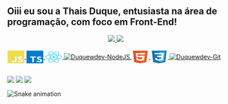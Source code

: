 ## Oiii eu sou a Thais Duque, entusiasta na área de programação, com foco em Front-End!
<div align="center">
  <a href="https://github.com/Duquewdev">
  <img height="180em" src="https://github-readme-stats.vercel.app/api?username=thaisduque&show_icons=true&theme=blue-green&include_all_commits=true&count_private=true"/>
  <img height="180em" src="https://github-readme-stats.vercel.app/api/top-langs/?username=thaisduque&layout=compact&langs_count=7&theme=blue-green"/>
</div>

<div style="display: inline_block"><br>
  <img align="center" alt="Duquewdev-Js" height="30" width="40" src="https://raw.githubusercontent.com/devicons/devicon/master/icons/javascript/javascript-plain.svg">
  <img align="center" alt="Duquewdev-Ts" height="30" width="40" src="https://raw.githubusercontent.com/devicons/devicon/master/icons/typescript/typescript-plain.svg">
  <img align="center" alt="Duquewdev-React" height="30" width="40" src="https://raw.githubusercontent.com/devicons/devicon/master/icons/react/react-original.svg">
  <img align="center" alt="Duquewdev-NodeJS" height="30" width="40" src="https://cdn.jsdelivr.net/gh/devicons/devicon/icons/nodejs/nodejs-original.svg" />
  <img align="center" alt="Duquewdev-HTML" height="30" width="40" src="https://raw.githubusercontent.com/devicons/devicon/master/icons/html5/html5-original.svg">
  <img align="center" alt="Duquewdev-CSS" height="30" width="40" src="https://raw.githubusercontent.com/devicons/devicon/master/icons/css3/css3-original.svg">
  <img align="center" alt="Duquewdev-Git" height="30" width="40" src="https://cdn.jsdelivr.net/gh/devicons/devicon/icons/git/git-original.svg" />
</div>
  
  ##
 
<div> 
  <a href="https://instagram.com/duque.dev" target="_blank"><img src="https://img.shields.io/badge/-Instagram-%23E4405F?style=for-the-badge&logo=instagram&logoColor=white" target="_blank"></a>
  <a href = "mailto:thaisduque.dev@gmail.com"><img src="https://img.shields.io/badge/-Gmail-%23333?style=for-the-badge&logo=gmail&logoColor=white" target="_blank"></a>
  <a href="https://www.linkedin.com/in/thais-duque" target="_blank"><img src="https://img.shields.io/badge/-LinkedIn-%230077B5?style=for-the-badge&logo=linkedin&logoColor=white" target="_blank"></a> 
 
  ![Snake animation](https://https://github.com/Duquewdev/Duquewdev/blob/output/github-contribution-grid-snake.svg)
 
</div>
